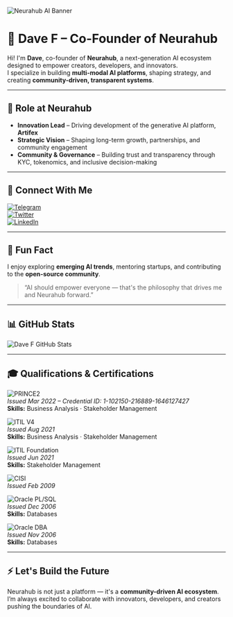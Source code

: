 ![Neurahub AI Banner](https://pbs.twimg.com/profile_banners/1763565383728951296/1753908189/1500x500)

# 🚀 Dave F – Co-Founder of Neurahub

Hi! I'm **Dave**, co-founder of **Neurahub**, a next-generation AI ecosystem designed to empower creators, developers, and innovators.  
I specialize in building **multi-modal AI platforms**, shaping strategy, and creating **community-driven, transparent systems**.

---

## 🌟 Role at Neurahub

- **Innovation Lead** – Driving development of the generative AI platform, **Artifex**  
- **Strategic Vision** – Shaping long-term growth, partnerships, and community engagement  
- **Community & Governance** – Building trust and transparency through KYC, tokenomics, and inclusive decision-making  

---

## 🔗 Connect With Me

[![Telegram](https://img.shields.io/badge/Telegram-%40neurahubceo-26A5E4?style=flat&logo=telegram&logoColor=white)](https://t.me/neurahubceo)  
[![Twitter](https://img.shields.io/badge/Twitter-%40neurahubceo-1DA1F2?style=flat&logo=twitter&logoColor=white)](https://twitter.com/neurahubceo)  
[![LinkedIn](https://img.shields.io/badge/LinkedIn-davef1988-0077B5?style=flat&logo=linkedin&logoColor=white)](https://linkedin.com/in/davef1988)  

---

## 🎯 Fun Fact

I enjoy exploring **emerging AI trends**, mentoring startups, and contributing to the **open-source community**.  

> “AI should empower everyone — that's the philosophy that drives me and Neurahub forward.”

---

## 📊 GitHub Stats

![Dave F GitHub Stats](https://github-readme-stats.vercel.app/api?username=daveneurahub&show_icons=true&theme=radical)

---

## 🎓 Qualifications & Certifications

![PRINCE2](https://img.shields.io/badge/PRINCE2-Mastering%20Management%20Essentials-blue?style=for-the-badge&logo=ExecOnline&logoColor=white)  
*Issued Mar 2022 – Credential ID: 1-102150-216889-1646127427*  
**Skills:** Business Analysis · Stakeholder Management  

![ITIL V4](https://img.shields.io/badge/ITIL%20V4-Create%20Deliver%20%26%20Support-blue?style=for-the-badge&logo=PeopleCert&logoColor=white)  
*Issued Aug 2021*  
**Skills:** Business Analysis · Stakeholder Management  

![ITIL Foundation](https://img.shields.io/badge/ITIL-Foundation%20Level-blue?style=for-the-badge&logo=PeopleCert&logoColor=white)  
*Issued Jun 2021*  
**Skills:** Stakeholder Management  

![CISI](https://img.shields.io/badge/CISI-Investment%20Administration%20Qualification-red?style=for-the-badge&logo=The%20CISI&logoColor=white)  
*Issued Feb 2009*  

![Oracle PL/SQL](https://img.shields.io/badge/Oracle-PL/SQL%20Application%20Developer%20%28OCA%29-red?style=for-the-badge&logo=Oracle&logoColor=white)  
*Issued Dec 2006*  
**Skills:** Databases  

![Oracle DBA](https://img.shields.io/badge/Oracle-Certified%20Associate%20Oracle9i%20DBA-red?style=for-the-badge&logo=Oracle&logoColor=white)  
*Issued Nov 2006*  
**Skills:** Databases  

---

## ⚡ Let's Build the Future

Neurahub is not just a platform — it's a **community-driven AI ecosystem**.  
I’m always excited to collaborate with innovators, developers, and creators pushing the boundaries of AI.

